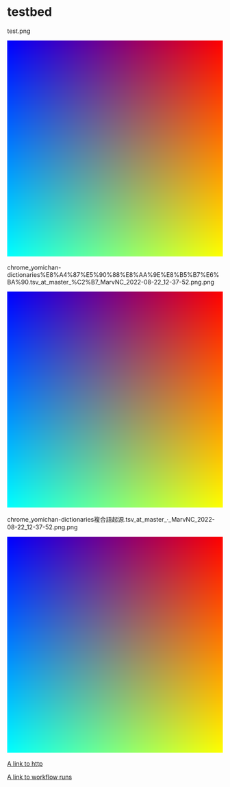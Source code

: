 # testbed

test.png

![image](test.png)

chrome_yomichan-dictionaries%E8%A4%87%E5%90%88%E8%AA%9E%E8%B5%B7%E6%BA%90.tsv_at_master_%C2%B7_MarvNC_2022-08-22_12-37-52.png.png

![image](chrome_yomichan-dictionaries%E8%A4%87%E5%90%88%E8%AA%9E%E8%B5%B7%E6%BA%90.tsv_at_master_%C2%B7_MarvNC_2022-08-22_12-37-52.png.png)

chrome_yomichan-dictionaries複合語起源.tsv_at_master_·_MarvNC_2022-08-22_12-37-52.png.png

![image](chrome_yomichan-dictionaries複合語起源.tsv_at_master_·_MarvNC_2022-08-22_12-37-52.png.png)

[A link to http](http://www.columbia.edu/~fdc/sample.html)

[A link to workflow runs](https://github.com/github/github/actions/workflows/pr-size-helper-memex-without-limits.yml)
